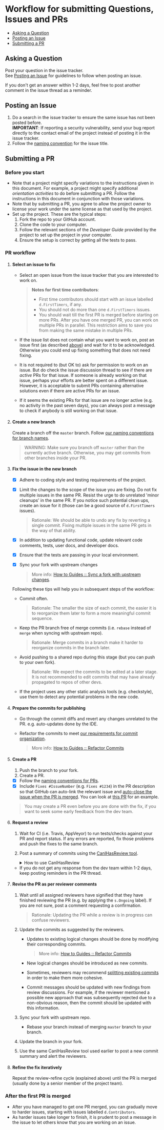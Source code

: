 # Workflow for submitting Questions, Issues and PRs

* [Asking a Question](#asking-a-question)
* [Posting an Issue](#posting-an-issue)
* [Submitting a PR](#submitting-a-pr)

## Asking a Question

Post your question in the issue tracker.<br>
See [Posting an Issue](#posting-an-issue) for guidelines to follow when posting an issue.

If you don't get an answer within 1-2 days, feel free to post another comment in the issue thread as a reminder.


## Posting an Issue

1. Do a search in the issue tracker to ensure the same issue has not been posted before. <br>
   **IMPORTANT**: If reporting a security vulnerability, send your bug report directly to the contact email of 
   the project instead of posting it in the issue tracker.
1. Follow the [naming convention](FormatsAndConventions.md#issue) for the issue title. 


## Submitting a PR

### Before you start

* Note that a project might specify variations to the instructions given in this document.
  For example, a project might specify additional _orientation activities_ to do before submitting a PR. 
  Follow the instructions in this document in conjunction with those variations. 
* Note that by submitting a PR, you agree to allow the project owner to license your work under the same 
  license as that used by the project.
* Set up the project. These are the typical steps:
   1. Fork the repo to your GitHub account. 
   1. Clone the code to your computer.
   1. Follow the relevant sections of the _Developer Guide_ provided by the project to set up the project 
      in your computer. 
   1. Ensure the setup is correct by getting all the tests to pass.

### PR workflow

1. #### Select an issue to fix
   
   * Select an open issue from the issue tracker that you are interested to work on.
   
     > **Notes for first time contributors**:
     > 
     > * First time contributors should start with an issue labelled `d.FirstTimers`, if any. 
     > * You should not do more than one `d.FirstTimers` issues.<br>
     > * You should wait till the first PR is merged before starting on more PRs. 
     >   After you have one merged PR, you can work on multiple PRs in parallel.
     >   This restriction aims to save you from making the same mistake in multiple PRs.
     
   * If the issue list does not contain what you want to work on, post an issue first (as described [above](#posting-an-issue))
     and wait for it to be acknowledged. Otherwise you could end up fixing something that does not need fixing.
   * It is not required to (but OK to) ask for permission to work on an issue. 
     But do check the issue discussion thread to see if there are _active_ PRs for that issue. 
     If someone is already working on that issue, perhaps your efforts are better spent on a different issue.<br>
     However, it is acceptable to submit PRs containing alternative solutions even if there are active PRs for an issue.
   * If it seems the existing PRs for that issue are no longer active (e.g. no activity in the past seven days), 
     you can always post a message to check if anybody is still working on that issue.

1. #### Create a new branch

   Create a branch off the `master` branch. 
   Follow [our naming conventions for branch names](FormatsAndConventions.md#branch).
   
   > WARNING: Make sure you branch off `master` rather than the currently active branch.
   > Otherwise, you may get commits from other branches inside your PR.
   
1. #### Fix the issue in the new branch
   
   - [x] Adhere to coding style and testing requirements of the project.
   - [x] Limit the changes to the scope of the issue you are fixing. Do not fix multiple issues in the same PR. 
     Resist the urge to do unrelated 'minor cleanups' in the same PR. If you notice such potential clean ups, 
     create an issue for it (those can be a good source of `d.FirstTimers` issues).
   
     > Rationale: We should be able to undo any fix by reverting a single commit. Fixing multiple issues in the same
     > PR gets in the way of that ability.
     
   - [x] In addition to updating functional code, update relevant code comments, tests, user docs, and developer docs.
   - [x] Ensure that the tests are passing in your local environment. 
   - [x] Sync your fork with upstream changes 
   
     > More info: [How to Guides :: Sync a fork with upstream changes](HowToGuides.md#sync-a-fork-with-upstream-changes).
   
   Following these tips will help you in subsequent steps of the workflow: 
   
   * Commit often. 
   
     > Rationale: The smaller the size of each commit, the easier it is to reorganize them later to form a 
     > more meaningful commit sequence.
     
   * Keep the PR branch free of merge commits (i.e. `rebase` instead of `merge` when syncing with upstream repo). 
        
     > Rationale: Merge commits in a branch make it harder to reorganize commits in the branch later. 
        
   * Avoid pushing to a shared repo during this stage (but you can push to your own fork).
   
     > Rationale: We expect the commits to be edited at a later stage. 
     > It is not recommended to edit commits that may have already propagated to repos of other devs.
   
   * If the project uses any other static analysis tools (e.g. checkstyle), use them to detect any potential problems
     in the new code.
     
1. #### Prepare the commits for publishing

   * Go through the commit diffs and revert any changes unrelated to the PR. e.g. auto-updates done by the IDE. 
   * Refactor the commits to meet [our requirements for commit organization](FormatsAndConventions.md#commit-organization).
   
     > More info: [How to Guides :: Refactor Commits](HowToGuides.md#refactor-commits)

1. #### Create a PR
      
   1. Push the branch to your fork.
   1. Create a PR.
     - [x] Follow the [naming conventions for PRs](FormatsAndConventions.md#pr).
     - [x] Include `Fixes #IssueNumber` (e.g. `Fixes #1234`) in the PR description so that GitHub can auto-link the 
       relevant issue and 
       [auto-close the issue when the PR is merged](https://help.github.com/articles/closing-issues-via-commit-messages/).
       You can look at [this PR](https://github.com/se-edu/addressbook-level4/pull/237) for an example.

   > You may create a PR even before you are done with the fix, if you want to seek some early feedback from 
   > the dev team.
      
1. #### Request a review

   1. Wait for CI (i.e. Travis, AppVeyor) to run tests/checks against your PR and report status. 
      If any errors are reported, fix those problems and push the fixes to the same branch.
   
   1. Post a summary of commits using the 
      [CanIHasReview tool](https://github.com/pyokagan/canihasreview/).
    
      <details>
      <summary>How to use CanIHasReview</summary>
      
      1. Navigate to your PR. e.g. `https://github.com/se-edu/addressbook-level4/pull/237`.
      1. Replace `github.com` in the PR URL with `canihasreview.herokuapp.com`. The resulting URL should be 
         something like `https://canihasreview.herokuapp.com/se-edu/addressbook-level4/pull/237`.
      1. Click `Submit new iteration` button. It will post a summary of the PR similar to 
         [this example](https://github.com/se-edu/addressbook-level4/pull/209#issuecomment-270905049).
      
      </details>
    
   * If you do not get any response from the dev team within 1-2 days, keep posting reminders in the PR thread.

1. #### Revise the PR as per reviewer comments

    1. Wait until all assigned reviewers have signified that they have finished reviewing the PR (e.g. by applying the 
       `s.Ongoing` label). If you are not sure, post a comment requesting a confirmation.
    
       > Rationale: Updating the PR while a review is in progress can confuse reviewers.
       
    1. Update the commits as suggested by the reviewers.
    
       * Updates to existing logical changes should be done by modifying their corresponding commits.
       
         > More info: [How to Guides :: Refactor Commits](HowToGuides.md#refactor-commits)
       
       * New logical changes should be introduced as new commits.
       
       * Sometimes, reviewers may recommend 
         [splitting existing commits](http://sethrobertson.github.io/GitPostProduction/gpp.html#post-production) 
         in order to make them more cohesive.
       
       * Commit messages should be updated with new findings from review discussions. 
         For example, if the reviewer mentioned a possible new approach that was subsequently rejected 
         due to a non-obvious reason, then the commit should be updated with this information.<br>   
    
    1. Sync your fork with upstream repo.
    
       * Rebase your branch instead of merging `master` branch to your branch.   
       
    1. Update the branch in your fork. 
    1. Use the same CanIHasReview tool used earlier to post a new commit summary and alert the reviewers.

1. #### Refine the fix iteratively

   Repeat the review-refine cycle (explained above) until the PR is merged (usually done by a senior member of 
   the project team).

### After the first PR is merged

  * After you have managed to get one PR merged, you can gradually move to harder issues, 
    starting with issues labelled `d.Contributors`. 
  * As harder issues take longer to finish, it is prudent to post a message in the issue to let others know that 
    you are working on an issue.


